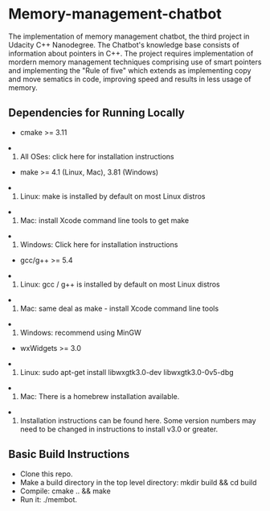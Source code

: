 # Memory-management-chatbot

<p>The implementation of memory management chatbot, the third project in Udacity C++ Nanodegree. The Chatbot's knowledge base consists of information about pointers in C++. The project requires implementation of mordern memory management techniques comprising use of smart pointers and implementing the "Rule of five" which extends as implementing copy and move sematics in code, improving speed and results in less usage of memory.</p>

<h2>Dependencies for Running Locally</h2>


<ul><li>cmake >= 3.11</li></ul>
    <li><ol><li>All OSes: click here for installation instructions</li></ol></li>
<ul><li>make >= 4.1 (Linux, Mac), 3.81 (Windows)</li></ul>
    <li><ol><li>Linux: make is installed by default on most Linux distros</li></ol></li>
    <li><ol><li>Mac: install Xcode command line tools to get make</li></ol></li>
    <li><ol><li>Windows: Click here for installation instructions</li></ol></li>
<ul><li>gcc/g++ >= 5.4</li></ul>
    <li><ol><li>Linux: gcc / g++ is installed by default on most Linux distros</li></ol></li>
    <li><ol><li>Mac: same deal as make - install Xcode command line tools</li></ol></li>
    <li><ol><li>Windows: recommend using MinGW</li></ol></li>
<ul><li>wxWidgets >= 3.0</li></ul>
    <li><ol><li>Linux: sudo apt-get install libwxgtk3.0-dev libwxgtk3.0-0v5-dbg</li></ol></li>
    <li><ol><li>Mac: There is a homebrew installation available.</li></ol></li>
    <li><ol><li>Installation instructions can be found here. Some version numbers may need to be changed in instructions to install v3.0 or greater.</li></ol></li>


<h2>Basic Build Instructions</h2>
<ul>
    <li>Clone this repo.</li>
    <li>Make a build directory in the top level directory: mkdir build && cd build</li>
    <li>Compile: cmake .. && make</li>
    <li>Run it: ./membot.</li>
</ul>

